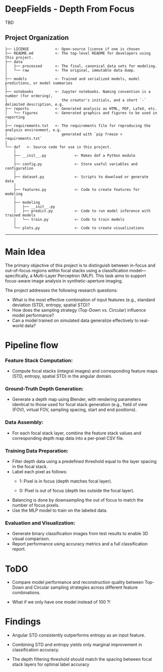# DeepFields - Depth From Focus

TBD

## Project Organization

```
├── LICENSE            <- Open-source license if one is chosen
├── README.md          <- The top-level README for developers using this project.
├── data
│   ├── processed      <- The final, canonical data sets for modeling.
│   └── raw            <- The original, immutable data dump.
│
├── models             <- Trained and serialized models, model predictions, or model summaries
│
├── notebooks          <- Jupyter notebooks. Naming convention is a number (for ordering),
│                         the creator's initials, and a short `-` delimited description, e.g.
├── reports            <- Generated analysis as HTML, PDF, LaTeX, etc.
│   └── figures        <- Generated graphics and figures to be used in reporting
│
├── requirements.txt   <- The requirements file for reproducing the analysis environment, e.g.
│                         generated with `pip freeze > requirements.txt`
│
└── dof   <- Source code for use in this project.
    │
    ├── __init__.py             <- Makes dof a Python module
    │
    ├── config.py               <- Store useful variables and configuration
    │
    ├── dataset.py              <- Scripts to download or generate data
    │
    ├── features.py             <- Code to create features for modeling
    │
    ├── modeling                
    │   ├── __init__.py 
    │   ├── predict.py          <- Code to run model inference with trained models          
    │   └── train.py            <- Code to train models
    │
    └── plots.py                <- Code to create visualizations
```

--------

# Main Idea
The primary objective of this project is to distinguish between in-focus and out-of-focus regions within focal stacks using a classification model—specifically, a Multi-Layer Perceptron (MLP). This task aims to support focus-aware image analysis in synthetic-aperture imaging.


The project addresses the following research questions:


- What is the most effective combination of input features (e.g., standard deviation (STD), entropy, spatial STD)?
- How does the sampling strategy (Top-Down vs. Circular) influence model performance?
- Can a model trained on simulated data generalize effectively to real-world data?

# Pipeline flow

### Feature Stack Computation:
- Compute focal stacks (integral images) and corresponding feature maps (STD, entropy, spatial STD) in the angular domain.

### Ground-Truth Depth Generation:
- Generate a depth map using Blender, with rendering parameters identical to those used for focal stack generation (e.g., field of view (FOV), virtual FOV, sampling spacing, start and end positions).

### Data Assembly:

- For each focal stack layer, combine the feature stack values and corresponding depth map data into a per-pixel CSV file.

### Training Data Preparation:
- Filter depth data using a predefined threshold equal to the layer spacing in the focal stack.
- Label each pixel as follows:
    - 1: Pixel is in focus (depth matches focal layer).

    - 0: Pixel is out of focus (depth lies outside the focal layer).
- Balancing is done by downsampling the out of focus to match the number of focus pixels.
- Use the MLP model to train on the labeled data.

### Evaluation and Visualization:
- Generate binary classification images from test results to enable 3D visual comparison.
- Report performance using accuracy metrics and a full classification report.


# ToDO

- Compare model performance and reconstruction quality between Top-Down and Circular sampling strategies across different feature combinations.

- What if we only have one model instead of 100 ?!

# Findings

- Angular STD consistently outperforms entropy as an input feature.


- Combining STD and entropy yields only marginal improvement in classification accuracy.


- The depth filtering threshold should match the spacing between focal stack layers for optimal label accuracy


